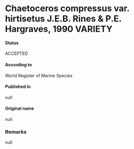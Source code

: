 Chaetoceros compressus var. hirtisetus J.E.B. Rines & P.E. Hargraves, 1990 VARIETY
=======

#### Status
ACCEPTED

#### According to
World Register of Marine Species

#### Published in
null

#### Original name
null

### Remarks
null